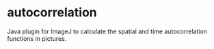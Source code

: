 # autocorrelation
Java plugin for ImageJ to calculate the spatial and time autocorrelation functions in pictures.
